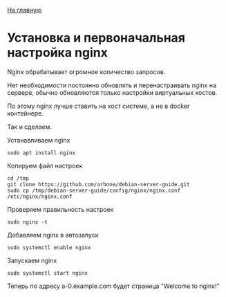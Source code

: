 [На главную](README.md)

# Установка и первоначальная настройка nginx

Nginx обрабатывает огромное количество запросов.

Нет необходимости постоянно обновлять и перенастраивать nginx на сервере, 
обычно обновляются только настройки виртуальных хостов.

По этому nginx лучше ставить на хост системе, а не в docker контейнере.

Так и сделаем.

Устанавливаем nginx
```
sudo apt install nginx
```

Копируем файл настроек
```
cd /tmp
git clone https://github.com/arhone/debian-server-guide.git
sudo cp /tmp/debian-server-guide/config/nginx/nginx.conf /etc/nginx/nginx.conf
```

Проверяем правильность настроек
```
sudo nginx -t
```

Добавляем nginx в автозапуск
```
sudo systemctl enable nginx
```

Запускаем nginx
```
sudo systemctl start nginx
```

Теперь по адресу a-0.example.com будет страница "Welcome to nginx!"